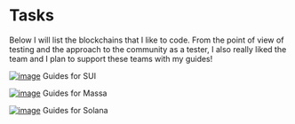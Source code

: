 # Tasks

Below I will list the blockchains that I like to code. From the point of view of testing and the approach to the community as a tester, I also really liked the team and I plan to support these teams with my guides!

[![image](https://user-images.githubusercontent.com/123442644/214529391-b2e28701-be89-4481-b7d6-c5e658dc4949.png)](https://sui.io/)
Guides for SUI 

[![image](https://user-images.githubusercontent.com/123442644/214529757-d1b268d6-95cf-43a4-b3e7-400d72143530.png)](https://massa.net/)
Guides for Massa

[![image](https://user-images.githubusercontent.com/123442644/214530216-69970b51-c21f-45d7-8a3f-5a4c9e7b790d.png)](https://solana.com/)
Guides for Solana


